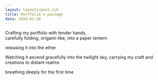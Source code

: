 ```yaml
---
layout: layouts/post.njk
title: Portfolio's passage
date: 2024-01-10
---
```

Crafting my portfolio with tender hands,  
carefully folding, origami-like, into a paper lantern  

releasing it into the ether

Watching it ascend gracefully into the twilight sky, 
carrying my craft and creations to distant realms  

breathing deeply for the first time